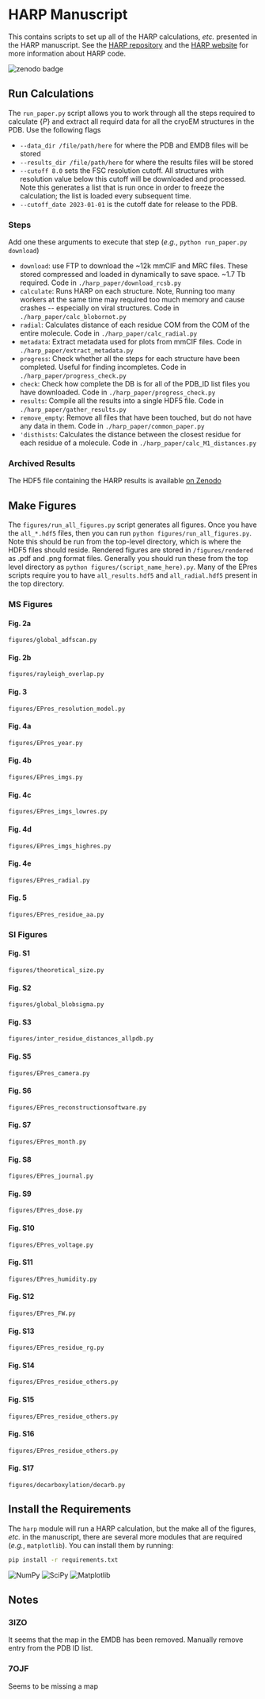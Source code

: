 # HARP Manuscript
This contains scripts to set up all of the HARP calculations, *etc.* presented in the HARP manuscript. See the [HARP repository](https://github.com/bayes-shape-calc/HARP) and the [HARP website](https://bayes-shape-calc.github.io/HARP/) for more information about HARP code.

![zenodo badge](https://zenodo.org/badge/DOI/10.5281/zenodo.10011336.svg)

## Run Calculations
The `run_paper.py` script allows you to work through all the steps required to calculate $\{P\}$ and extract all requird data for all the cryoEM structures in the PDB. Use the following flags

* `--data_dir /file/path/here` for where the PDB and EMDB files will be stored
* `--results_dir /file/path/here` for where the results files will be stored
* `--cutoff 8.0` sets the FSC resolution cutoff. All structures with resolution value below this cutoff will be downloaded and processed. Note this generates a list that is run once in order to freeze the calculation; the list is loaded every subsequent time.
* `--cutoff_date 2023-01-01` is the cutoff date for release to the PDB.

### Steps
Add one these arguments to execute that step (*e.g.*, `python run_paper.py download`)
* `download`: use FTP to download the ~12k mmCIF and MRC files. These stored compressed and loaded in dynamically to save space. ~1.7 Tb required. Code in `./harp_paper/download_rcsb.py`
* `calculate`: Runs HARP on each structure. Note, Running too many workers at the same time may required too much memory and cause crashes -- especially on viral structures. Code in `./harp_paper/calc_blobornot.py`
* `radial`: Calculates distance of each residue COM from the COM of the entire molecule. Code in `./harp_paper/calc_radial.py`
* `metadata`: Extract metadata used for plots from mmCIF files. Code in `./harp_paper/extract_metadata.py`
* `progress`: Check whether all the steps for each structure have been completed. Useful for finding incompletes. Code in `./harp_paper/progress_check.py`
* `check`:  Check how complete the DB is for all of the PDB_ID list files you have downloaded. Code in `./harp_paper/progress_check.py`
* `results`: Compile all the results into a single HDF5 file. Code in `./harp_paper/gather_results.py`
* `remove_empty`: Remove all files that have been touched, but do not have any data in them. Code in `./harp_paper/common_paper.py`
* `'disthists`: Calculates the distance between the closest residue for each residue of a molecule. Code in `./harp_paper/calc_M1_distances.py`

### Archived Results
The HDF5 file containing the HARP results is available [on Zenodo](https://zenodo.org/records/10011336) 

## Make Figures
The `figures/run_all_figures.py` script generates all figures. Once you have the `all_*.hdf5` files, then you can run `python figures/run_all_figures.py`. Note this should be run from the top-level directory, which is where the HDF5 files should reside. Rendered figures are stored in `/figures/rendered` as .pdf and .png format files. Generally you should run these from the top level directory as `python figures/(script_name_here).py`. Many of the EPres scripts require you to have `all_results.hdf5` and `all_radial.hdf5` present in the top directory.


### MS Figures

#### Fig. 2a
`figures/global_adfscan.py`

#### Fig. 2b
`figures/rayleigh_overlap.py`

#### Fig. 3
`figures/EPres_resolution_model.py`

#### Fig. 4a
`figures/EPres_year.py`

#### Fig. 4b
`figures/EPres_imgs.py`

#### Fig. 4c
`figures/EPres_imgs_lowres.py`

#### Fig. 4d
`figures/EPres_imgs_highres.py`

#### Fig. 4e
`figures/EPres_radial.py`

#### Fig. 5
`figures/EPres_residue_aa.py`

### SI Figures
#### Fig. S1
`figures/theoretical_size.py`

#### Fig. S2
`figures/global_blobsigma.py`

#### Fig. S3
`figures/inter_residue_distances_allpdb.py`

#### Fig. S5
`figures/EPres_camera.py`

#### Fig. S6
`figures/EPres_reconstructionsoftware.py`

#### Fig. S7
`figures/EPres_month.py`

#### Fig. S8
`figures/EPres_journal.py`

#### Fig. S9
`figures/EPres_dose.py`

#### Fig. S10
`figures/EPres_voltage.py`

#### Fig. S11
`figures/EPres_humidity.py`

#### Fig. S12
`figures/EPres_FW.py`

#### Fig. S13
`figures/EPres_residue_rg.py`

#### Fig. S14
`figures/EPres_residue_others.py`

#### Fig. S15
`figures/EPres_residue_others.py`

#### Fig. S16
`figures/EPres_residue_others.py`

#### Fig. S17
`figures/decarboxylation/decarb.py`


## Install the Requirements
The `harp` module will run a HARP calculation, but the make all of the figures, *etc.* in the manuscript, there are several more modules that are required (*e.g.*, `matplotlib`). You can install them by running:

``` bash
pip install -r requirements.txt
```

![NumPy](https://img.shields.io/badge/numpy-%23013243.svg?style=for-the-badge&logo=numpy&logoColor=white)
![SciPy](https://img.shields.io/badge/SciPy-%230C55A5.svg?style=for-the-badge&logo=scipy&logoColor=%white)
![Matplotlib](https://img.shields.io/badge/Matplotlib-%23ffffff.svg?style=for-the-badge&logo=Matplotlib&logoColor=black)

## Notes

### 3IZO
It seems that the map in the EMDB has been removed. Manually remove entry from the PDB ID list.

### 7OJF
Seems to be missing a map 





